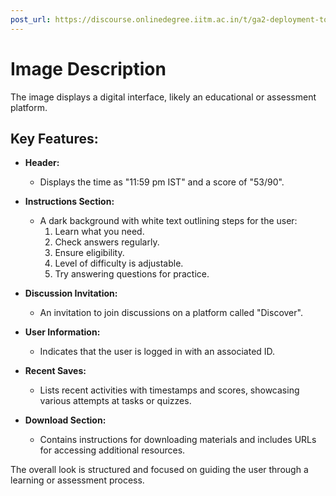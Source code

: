 ```yaml
---
post_url: https://discourse.onlinedegree.iitm.ac.in/t/ga2-deployment-tools-discussion-thread-tds-jan-2025/161120/83
---
```

# Image Description

The image displays a digital interface, likely an educational or assessment platform. 

## Key Features:
- **Header:** 
  - Displays the time as "11:59 pm IST" and a score of "53/90".
  
- **Instructions Section:**
  - A dark background with white text outlining steps for the user:
    1. Learn what you need.
    2. Check answers regularly.
    3. Ensure eligibility.
    4. Level of difficulty is adjustable.
    5. Try answering questions for practice.

- **Discussion Invitation:**
  - An invitation to join discussions on a platform called "Discover".

- **User Information:**
  - Indicates that the user is logged in with an associated ID.

- **Recent Saves:**
  - Lists recent activities with timestamps and scores, showcasing various attempts at tasks or quizzes.

- **Download Section:**
  - Contains instructions for downloading materials and includes URLs for accessing additional resources.

The overall look is structured and focused on guiding the user through a learning or assessment process.